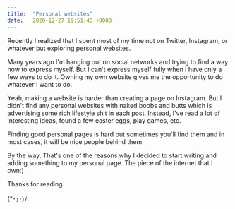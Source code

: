 ```yaml
---
title:  "Personal websites"
date:   2020-12-27 19:51:45 +0000
---
```


Recently I realized that I spent most of my time not on Twitter, Instagram, or whatever but exploring personal websites.

Many years ago I'm hanging out on social networks and trying to find a way how to express myself. But I can't express myself fully when I have only a few ways to do it. Owning my own website gives me the opportunity to do whatever I want to do.

Yeah, making a website is harder than creating a page on Instagram. But I didn't find any personal websites with naked boobs and butts which is advertising some rich lifestyle shit in each post. Instead, I've read a lot of interesting ideas, found a few easter eggs, play games, etc.

Finding good personal pages is hard but sometimes you'll find them and in most cases, it will be nice people behind them.

By the way, That's one of the reasons why I decided to start writing and adding something to my personal page. The piece of the internet that I own:)

Thanks for reading.


(*･ｪ･)ﾉ